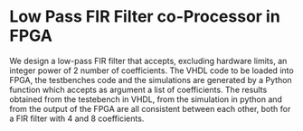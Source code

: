 # Low Pass FIR Filter co-Processor in FPGA
We design a low-pass FIR filter that accepts, excluding hardware limits, an integer power of 2 number of coefficients. The VHDL code to be loaded into FPGA, the testbenches code and the simulations are generated by a Python function which accepts as argument a list of coefficients. The results obtained from the testebench in VHDL, from the simulation in python and from the output of the FPGA are all consistent between each other, both for a FIR filter with 4 and 8 coefficients.
